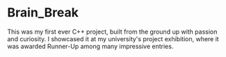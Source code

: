 # Brain_Break
This was my first ever C++ project, built from the ground up with passion and curiosity. I showcased it at my university's project exhibition, where it was awarded Runner-Up among many impressive entries.

